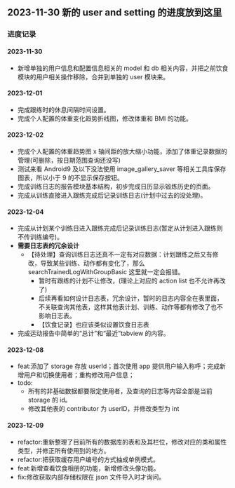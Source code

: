 ## 2023-11-30 新的 user and setting 的进度放到这里

### 进度记录

#### 2023-11-30

- 新增单独的用户信息和配置信息相关的 model 和 db 相关内容，并把之前饮食模块的用户相关操作移除，合并到单独的 user 模块来。

#### 2023-12-01

- 完成跟练时的休息间隔时间设置。
- 完成个人配置的体重变化趋势折线图，修改体重和 BMI 的功能。

#### 2023-12-02

- 完成个人配置的体重趋势图 x 轴间距的放大缩小功能，添加了体重记录数据的管理(可删除，按日期范围查询还没写)
- 测试来看 Android9 及以下没法使用 image_gallery_saver 等相关工具库保存图表，所以小于 9 的不显示保存按钮。
- 完成训练日志的报告模块基本结构，初步完成日历显示锻炼历史的页面。
- 完成从训练直接进入跟练完成后记录训练日志(计划中过去的没处理)。

#### 2023-12-04

- 完成从计划某个训练日进入跟练完成后记录训练日志(暂定从计划进入跟练则不传训练编号)。
- **需要日志表的冗余设计**
  - 【待处理】查询训练日志还真不一定有对应数据：计划跟练之后又有修改，导致某些训练、动作都有变化了，那么 searchTrainedLogWithGroupBasic 这里就一定会报错。
    - 暂时有跟练的计划不让修改，(理论上对应的 action list 也不允许再改了)
    - 后续再看如何设计日志表，冗余设计，暂时的日志内容全在表里面，不关联查询其他表，这样其他表计划、训练、动作等都有修改了也不影响日志表。
    - 【饮食记录】也应该类似设置饮食日志表
- 完成运动报告中简单的“总计”和“最近”tabview 的内容。

#### 2023-12-08

- feat:添加了 storage 存放 userId；首次使用 app 提供用户输入称呼；完成新增用户和切换使用者；重构修改用户信息；
- todo:
  - 所有的非基础数据都要限定使用者，及查询的日志等内容全部是当前 storage 的 id。
  - 修改其他表的 contributor 为 userID，并修改类型为 int

#### 2023-12-09

- refactor:重新整理了目前所有的数据库的表和及其栏位，修改对应的类和属性类型，并修正所有使用到的地方。
- refactor:把获取缓存用户编号的方式抽成单例模式。
- feat:新增查看饮食相册的功能，新增修改头像功能。
- fix:修改获取内部存储权限在 json 文件导入时才询问。
